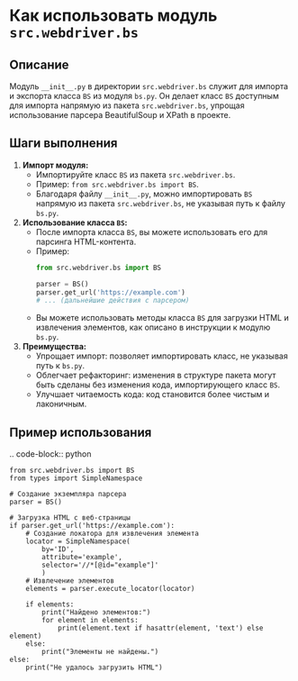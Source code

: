 Как использовать модуль `src.webdriver.bs`
=========================================================================================

Описание
-------------------------
Модуль `__init__.py` в директории `src.webdriver.bs` служит для импорта и экспорта класса `BS` из модуля `bs.py`. Он делает класс `BS` доступным для импорта напрямую из пакета `src.webdriver.bs`, упрощая использование парсера BeautifulSoup и XPath в проекте.

Шаги выполнения
-------------------------
1. **Импорт модуля:**
   - Импортируйте класс `BS` из пакета `src.webdriver.bs`.
   - Пример: `from src.webdriver.bs import BS`.
   - Благодаря файлу `__init__.py`, можно импортировать `BS` напрямую из пакета `src.webdriver.bs`, не указывая путь к файлу `bs.py`.
2. **Использование класса `BS`:**
   - После импорта класса `BS`, вы можете использовать его для парсинга HTML-контента.
   - Пример:
        ```python
        from src.webdriver.bs import BS
        
        parser = BS()
        parser.get_url('https://example.com')
        # ... (дальнейшие действия с парсером)
        ```
   - Вы можете использовать методы класса `BS` для загрузки HTML и извлечения элементов, как описано в инструкции к модулю `bs.py`.
3. **Преимущества:**
   -  Упрощает импорт: позволяет импортировать класс, не указывая путь к `bs.py`.
   -  Облегчает рефакторинг: изменения в структуре пакета могут быть сделаны без изменения кода, импортирующего класс `BS`.
   -  Улучшает читаемость кода: код становится более чистым и лаконичным.

Пример использования
-------------------------
.. code-block:: python

    from src.webdriver.bs import BS
    from types import SimpleNamespace
    
    # Создание экземпляра парсера
    parser = BS()
    
    # Загрузка HTML с веб-страницы
    if parser.get_url('https://example.com'):
        # Создание локатора для извлечения элемента
        locator = SimpleNamespace(
            by='ID',
            attribute='example',
            selector='//*[@id="example"]'
            )
        # Извлечение элементов
        elements = parser.execute_locator(locator)
        
        if elements:
            print("Найдено элементов:")
            for element in elements:
                print(element.text if hasattr(element, 'text') else element)
        else:
            print("Элементы не найдены.")
    else:
        print("Не удалось загрузить HTML")